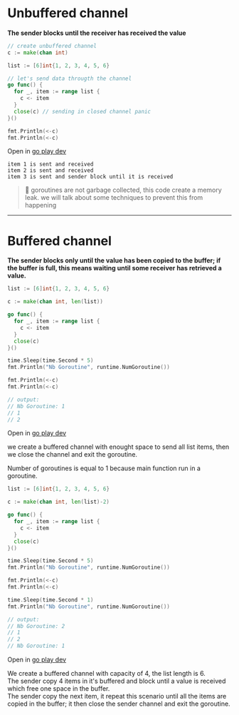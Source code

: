 # Unbuffered channel

**The sender blocks until the receiver has received the value**

```go
// create unbuffered channel
c := make(chan int)

list := [6]int{1, 2, 3, 4, 5, 6}

// let's send data througth the channel
go func() {
  for _, item := range list {
    c <- item
  }
  close(c) // sending in closed channel panic
}()

fmt.Println(<-c) 
fmt.Println(<-c)
```
Open in [go play dev](https://goplay.tools/snippet/u2dRHHr_Ski)
 
`item 1 is sent and received`  
`item 2 is sent and received`  
`item 3 is sent and sender block until it is received`  

> 🚨 goroutines are not garbage collected, this code create a memory leak. we will talk about some techniques to prevent this from happening  
---
# Buffered channel

**The sender blocks only until the value has been copied to the buffer; if the buffer is full, this means waiting until some receiver has retrieved a value.**

```go
list := [6]int{1, 2, 3, 4, 5, 6}

c := make(chan int, len(list))

go func() {
  for _, item := range list {
    c <- item
  }
  close(c) 
}()

time.Sleep(time.Second * 5)
fmt.Println("Nb Goroutine", runtime.NumGoroutine())

fmt.Println(<-c)
fmt.Println(<-c)

// output: 
// Nb Goroutine: 1
// 1
// 2
```
Open in [go play dev](https://goplay.tools/snippet/Hbs_XL3yRHK)

we create a buffered channel with enought space to send all list items, then we close the channel and exit the goroutine.

Number of goroutines is equal to 1 because main function run in a goroutine.


```go
list := [6]int{1, 2, 3, 4, 5, 6}

c := make(chan int, len(list)-2)

go func() {
  for _, item := range list {
    c <- item
  }
  close(c) 
}()

time.Sleep(time.Second * 5)
fmt.Println("Nb Goroutine", runtime.NumGoroutine())

fmt.Println(<-c)
fmt.Println(<-c)

time.Sleep(time.Second * 1)
fmt.Println("Nb Goroutine", runtime.NumGoroutine())

// output: 
// Nb Goroutine: 2
// 1
// 2
// Nb Goroutine: 1
```
Open in [go play dev](https://goplay.tools/snippet/acKSZNZB8JV)

We create a buffered channel with capacity of 4, the list length is 6.  
The sender copy 4 items in it's buffered and block until a value is received which free one space in the buffer.  
The sender copy the next item, it repeat this scenario until all the items are copied in the buffer; it then close the sender channel and exit the goroutine.  